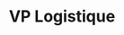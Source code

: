---
name: "Mathilde Le Dizes"
title: "VP Logistique"
mail: "mathilde.le-dizes@etu.ec-lyon.fr"
image: "/image/team/Vayah.webp"
---